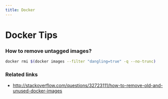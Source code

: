 ```yaml
---
title: Docker
---
```


Docker Tips
===========

### How to remove untagged images?

```bash
docker rmi $(docker images --filter "dangling=true" -q --no-trunc)
```

### Related links

 - http://stackoverflow.com/questions/32723111/how-to-remove-old-and-unused-docker-images